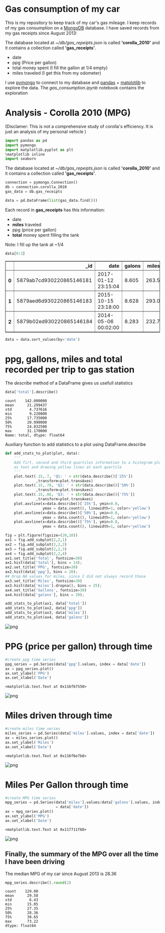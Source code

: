 # Gas consumption of my car

This is my repository to keep track of my car's gas mileage.
I keep records of my gas consumption on a [MongoDB](https://www.mongodb.com/) database.
I have saved records from my gas receipts since August 2013:

The database located at *~/db/gas_repeipts.json* is called **'corolla_2010'** and it
contains a collection called **'gas_receipts'**.

* date
* ppg (Price per gallon)
* total money spent (I fill the gallon at 1/4 empty)
* miles traveled (I get this from my odometer)

I use [pymongo](https://api.mongodb.com/python/current/) to connect to my database
and [pandas](https://pandas.pydata.org/) + [matplotlib](https://matplotlib.org/) to explore the data.
The *gas_consumption.ipynb* notebook contains the exploration


# Analysis - Corolla 2010 (MPG)

(Disclamer: This is not a comprehensive study of corolla's efficiency. It is just an analysis of my personal vehicle )

```python
import pandas as pd
import pymongo
import matplotlib.pyplot as plt
%matplotlib inline
import seaborn
```

The database located at *~/db/gas_repeipts.json* is called **'corolla_2010'** and it contains a collection called **'gas_receipts'**.


```python
connection = pymongo.Connection()
db = connection.corolla_2010
gas_data = db.gas_receipts
```


```python
data = pd.DataFrame(list(gas_data.find()))
```

Each record in **gas_receipts** has this information:

* date
* **miles** traveled
* ppg (price per gallon)
* **total** money spent filling the tank

Note: I fill up the tank at ~1/4



```python
data[0:3]
```




<div>
<table border="1" class="dataframe">
  <thead>
    <tr style="text-align: right;">
      <th></th>
      <th>_id</th>
      <th>date</th>
      <th>galons</th>
      <th>miles</th>
      <th>ppg</th>
      <th>total</th>
    </tr>
  </thead>
  <tbody>
    <tr>
      <th>0</th>
      <td>5879ab7cd930220865146181</td>
      <td>2017-01-12 23:15:04</td>
      <td>8.605</td>
      <td>263.5</td>
      <td>2.499</td>
      <td>21.50</td>
    </tr>
    <tr>
      <th>1</th>
      <td>5879aed6d930220865146183</td>
      <td>2015-10-15 23:18:00</td>
      <td>8.628</td>
      <td>293.0</td>
      <td>2.199</td>
      <td>18.97</td>
    </tr>
    <tr>
      <th>2</th>
      <td>5879b02ed930220865146184</td>
      <td>2014-05-06 00:02:00</td>
      <td>8.283</td>
      <td>232.7</td>
      <td>3.439</td>
      <td>28.49</td>
    </tr>
  </tbody>
</table>
</div>




```python
data = data.sort_values(by='date')
```

# ppg, gallons, miles and total recorded per trip to gas station

The *describe* method of a DataFrame gives us usefull statistics


```python
data['total'].describe()
```




    count    142.000000
    mean      21.299437
    std        4.737616
    min        9.220000
    25%       17.735000
    50%       20.990000
    75%       24.832500
    max       31.170000
    Name: total, dtype: float64



Auxiliary function to add statistics to a plot using DataFrame.describe


```python
def add_stats_to_plot(plot, data):
    '''
    Add firt, second and third quartiles information to a histogram plot
    as text and drawing yellow lines at each quartile
    '''
    plot.text(.15,.7, 'Q1: ' + str(data.describe()['25%'])
              ,transform=plot.transAxes)
    plot.text(.15,.78, 'Q2: ' + str(data.describe()['50%'])
              ,transform=plot.transAxes)
    plot.text(.15,.86, 'Q3: ' + str(data.describe()['75%'])
              ,transform=plot.transAxes)
    plot.axvline(x=data.describe()['25%'], ymin=0.0,
                 ymax = data.count(), linewidth=1, color='yellow')
    plot.axvline(x=data.describe()['50%'], ymin=0.0,
                 ymax = data.count(), linewidth=1, color='yellow')
    plot.axvline(x=data.describe()['75%'], ymin=0.0,
                 ymax = data.count(), linewidth=1, color='yellow')    
```


```python
fig = plt.figure(figsize=(20,10))
ax1 = fig.add_subplot(2,2,1)
ax2 = fig.add_subplot(2,2,2)
ax3 = fig.add_subplot(2,2,3)
ax4 = fig.add_subplot(2,2,4)
ax1.set_title('Total', fontsize=30)
ax1.hist(data['total'], bins = 14);
ax2.set_title('PPG', fontsize=30)
ax2.hist(data['ppg'], bins = 20);
## Drop NA values for miles, since I did not always record those
ax3.set_title('Miles', fontsize=30)
ax3.hist(data['miles'].dropna(), bins = 25);
ax4.set_title('Gallons', fontsize=30)
ax4.hist(data['galons'], bins = 20);

add_stats_to_plot(ax1, data['total'])
add_stats_to_plot(ax2, data['ppg'])
add_stats_to_plot(ax3, data['miles'])
add_stats_to_plot(ax4, data['galons'])
```


![png](img/records_distributions.png)


# PPG (price per gallon) through time


```python
#create ppg time series
ppg_series = pd.Series(data['ppg'].values, index = data['date'])
ax = ppg_series.plot()
ax.set_ylabel('PPG')
ax.set_xlabel('Date')
```




    <matplotlib.text.Text at 0x116f67550>




![png](img/ppg_time.png)


# Miles driven through time


```python
#create miles time series
miles_series = pd.Series(data['miles'].values, index = data['date'])
ax = miles_series.plot()
ax.set_ylabel('Miles')
ax.set_xlabel('Date')
```




    <matplotlib.text.Text at 0x116f6e7b8>




![png](img/miles_time.png)


# Miles Per Gallon through time


```python
#create MPG time series
mpg_series = pd.Series(data['miles'].values/data['galons'].values, index
                       = data['date'])
ax = mpg_series.plot()
ax.set_ylabel('MPG')
ax.set_xlabel('Date')
```




    <matplotlib.text.Text at 0x117711f60>




![png](img/mpg_time.png)


## Finally, the summary of the MPG over all the time I have been driving

The median MPG of my car since August 2013 is 28.36


```python
mpg_series.describe().round(2)
```




    count    129.00
    mean      29.58
    std        6.43
    min       15.05
    25%       27.35
    50%       28.36
    75%       30.65
    max       73.22
    dtype: float64
